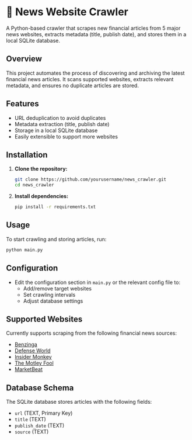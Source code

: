 # 📰 News Website Crawler

A Python-based crawler that scrapes new financial articles from 5 major news websites, extracts metadata (title, publish date), and stores them in a local SQLite database.

## Overview

This project automates the process of discovering and archiving the latest financial news articles. It scans supported websites, extracts relevant metadata, and ensures no duplicate articles are stored.

## Features
- URL deduplication to avoid duplicates
- Metadata extraction (title, publish date)
- Storage in a local SQLite database
- Easily extensible to support more websites

## Installation

1. **Clone the repository:**
   ```bash
   git clone https://github.com/yourusername/news_crawler.git
   cd news_crawler
   ```

2. **Install dependencies:**
   ```bash
   pip install -r requirements.txt
   ```

## Usage

To start crawling and storing articles, run:
```bash
python main.py
```

## Configuration

- Edit the configuration section in `main.py` or the relevant config file to:
  - Add/remove target websites
  - Set crawling intervals
  - Adjust database settings

## Supported Websites

Currently supports scraping from the following financial news sources:
- [Benzinga](https://www.benzinga.com)
- [Defense World](https://www.defenseworld.net)
- [Insider Monkey](https://www.insidermonkey.com)
- [The Motley Fool](https://www.fool.com)
- [MarketBeat](https://www.marketbeat.com/headlines/)

## Database Schema

The SQLite database stores articles with the following fields:
- `url` (TEXT, Primary Key)
- `title` (TEXT)
- `publish_date` (TEXT)
- `source` (TEXT)


